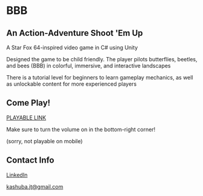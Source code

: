 # BBB
## An Action-Adventure Shoot 'Em Up

A Star Fox 64-inspired video game in C# using Unity

Designed the game to be child friendly. The player pilots butterflies, beetles, and bees (BBB) in colorful, immersive, and interactive landscapes

There is a tutorial level for beginners to learn gameplay mechanics, as well as unlockable content for more experienced players

## Come Play!
[PLAYABLE LINK](https://play.unity.com/mg/other/webgl-builds-44173)

Make sure to turn the volume on in the bottom-right corner!

(sorry, not playable on mobile)

## Contact Info
[LinkedIn](https://www.linkedin.com/in/jtkashuba)

kashuba.jt@gmail.com